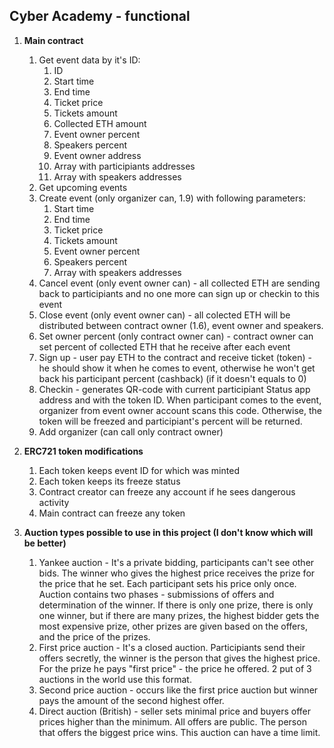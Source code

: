 ## Cyber Academy - functional

1. __Main contract__

    1. Get event data by it's ID:
        1. ID
        2. Start time
        3. End time
        4. Ticket price
        5. Tickets amount
        6. Collected ETH amount
        7. Event owner percent
        8. Speakers percent
        9. Event owner address
        10. Array with participiants addresses
        11. Array with speakers addresses
    2. Get upcoming events
    3. Create event (only organizer can, 1.9) with following parameters:
        1. Start time
        2. End time
        3. Ticket price
        4. Tickets amount
        5. Event owner percent
        6. Speakers percent
        7. Array with speakers addresses
    4. Cancel event (only event owner can) - all collected ETH are sending back to participiants and no one more can sign up or checkin to this event
    5. Close event (only event owner can) - all colected ETH will be distributed between contract owner (1.6), event owner and speakers.
    6. Set owner percent (only contract owner can) - contract owner can set percent of collected ETH that he receive after each event
    7. Sign up - user pay ETH to the contract and receive ticket (token) - he should show it when he comes to event, otherwise he won't get back his participant percent (cashback) (if it doesn't equals to 0)
    8. Checkin - generates QR-code with current participiant Status app address and with the token ID. When participant comes to the event, organizer from event owner account scans this code. Otherwise, the token will be freezed and participiant's percent will be returned.
    9. Add organizer (can call only contract owner)

2. __ERC721 token modifications__

    1. Each token keeps event ID for which was minted
    2. Each token keeps its freeze status
    3. Contract creator can freeze any account if he sees dangerous activity
    4. Main contract can freeze any token

3. __Auction types possible to use in this project (I don't know which will be better)__

    1. Yankee auction - It's a private bidding, participants can't see other bids. The winner who gives the highest price receives the prize for the price that he set. Each participant sets his price only once. Auction contains two phases - submissions of offers and determination of the winner. If there is only one prize, there is only one winner, but if there are many prizes, the highest bidder gets the most expensive prize, other prizes are given based on the offers, and the price of the prizes.
    2. First price auction - It's a closed auction. Participiants send their offers secretly, the winner is the person that gives the highest price. For the prize he pays "first price" - the price he offered. 2 put of 3 auctions in the world use this format.
    3. Second price auction - occurs like the first price auction but winner pays the amount of the second highest offer.
    4. Direct auction (British) - seller sets minimal price and buyers offer prices higher than the minimum. All offers are public. The person that offers the biggest price wins. This auction can have a time limit.
